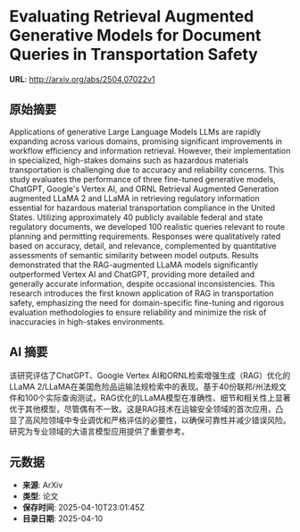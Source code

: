 # Evaluating Retrieval Augmented Generative Models for Document Queries in Transportation Safety

**URL**: http://arxiv.org/abs/2504.07022v1

## 原始摘要

Applications of generative Large Language Models LLMs are rapidly expanding
across various domains, promising significant improvements in workflow
efficiency and information retrieval. However, their implementation in
specialized, high-stakes domains such as hazardous materials transportation is
challenging due to accuracy and reliability concerns. This study evaluates the
performance of three fine-tuned generative models, ChatGPT, Google's Vertex AI,
and ORNL Retrieval Augmented Generation augmented LLaMA 2 and LLaMA in
retrieving regulatory information essential for hazardous material
transportation compliance in the United States. Utilizing approximately 40
publicly available federal and state regulatory documents, we developed 100
realistic queries relevant to route planning and permitting requirements.
Responses were qualitatively rated based on accuracy, detail, and relevance,
complemented by quantitative assessments of semantic similarity between model
outputs. Results demonstrated that the RAG-augmented LLaMA models significantly
outperformed Vertex AI and ChatGPT, providing more detailed and generally
accurate information, despite occasional inconsistencies. This research
introduces the first known application of RAG in transportation safety,
emphasizing the need for domain-specific fine-tuning and rigorous evaluation
methodologies to ensure reliability and minimize the risk of inaccuracies in
high-stakes environments.


## AI 摘要

该研究评估了ChatGPT、Google Vertex AI和ORNL检索增强生成（RAG）优化的LLaMA 2/LLaMA在美国危险品运输法规检索中的表现。基于40份联邦/州法规文件和100个实际查询测试，RAG优化的LLaMA模型在准确性、细节和相关性上显著优于其他模型，尽管偶有不一致。这是RAG技术在运输安全领域的首次应用，凸显了高风险领域中专业调优和严格评估的必要性，以确保可靠性并减少错误风险。研究为专业领域的大语言模型应用提供了重要参考。

## 元数据

- **来源**: ArXiv
- **类型**: 论文
- **保存时间**: 2025-04-10T23:01:45Z
- **目录日期**: 2025-04-10
